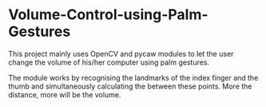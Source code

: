 # Volume-Control-using-Palm-Gestures
This project mainly uses OpenCV and pycaw modules to let the user change the volume of his/her computer using palm gestures.

The module works by recognising the landmarks of the index finger and the thumb and simultaneously calculating the between these points. More the distance, more will be
the volume.
